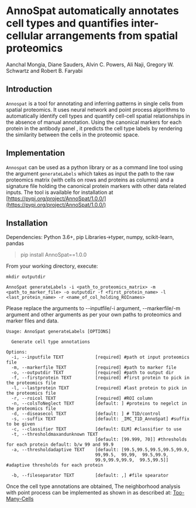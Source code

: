 # AnnoSpat automatically annotates cell types and quantifies inter-cellular arrangements from spatial proteomics
Aanchal Mongia, Diane Sauders, Alvin C. Powers, Ali Naji, Gregory W. Schwartz and Robert B. Faryabi

## Introduction
`Annospat` is a tool for annotating and inferring patterns in single cells from spatial
proteomics. It uses neural network and point process algorithms to automatically identify cell types and quantify cell-cell spatial relationships in the absence of manual annotation. Using the canonical markers for each protein in the antibody panel , it predicts the cell type labels by rendering the similarity between the cells in the proteomic space.




## Implementation
`Annospat` can be used as a python library or as a command line tool using the argument `generateLabels` which takes as input the path to the raw proteomics matrix (with cells on rows and proteins as columns) and a signature file holding the canonical protein markers with other data related inputs. 
The tool is available for installation at [https://pypi.org/project/AnnoSpat/1.0.0/](https://pypi.org/project/AnnoSpat/1.0.0/)


## Installation
Dependencies: Python 3.6+, pip 
Libraries->typer, numpy, scikit-learn, pandas 

> pip install AnnoSpat==1.0.0


From your working directory, execute:
```
mkdir outputdir
```
<!--
 AnnoSpat generateLabels -i /mnt/data2/aanchal/data/IMC_T1D/raw_data/mgDF.csv -m /mnt/data2/aanchal/data/IMC_T1D/signatures_T1D_withImmuneCelltypes_withNegMarkers_d.csv -o delete_outputdir -f 'HLA.ABC' -l 'Ghrelin' -r 'TIFFfilename' -t '[99.9,99.999,70]' -a '[99.5,99.5,99.5,99.5,99.9,99,99.5,99,99,99.5,99.9,99.9,99.9,99.9,99.5,99.9]' -d 'Status'

python3 run.py generateLabels -i /mnt/data2/aanchal/data/IMC_T1D/raw_data/mgDF.csv -m /mnt/data2/aanchal/data/IMC_T1D/signatures_T1D_withImmuneCelltypes_withNegMarkers_d.csv -o delete_outputdir -f 'HLA.ABC' -l 'Ghrelin' -r 'Status'
-->
```
AnnoSpat generateLabels -i <path_to_proteomics_matrix> -m <path_to_marker_file> -o outputdir -f <first_protein_name> -l <last_protein_name> -r <name_of_col_holding_ROInames>
```
Please replace the arguments to --inputfile/-i argument, --markerfile/-m argument and other arguments as per your own paths to proteomics and marker files and data.

```
Usage: AnnoSpat generateLabels [OPTIONS]

  Generate cell type annotations

Options:
  -i, --inputfile TEXT            [required] #path ot input proteomics file
  -m, --markerfile TEXT           [required] #path to marker file
  -o, --outputdir TEXT            [required] #path to output dir
  -f, --firstprotein TEXT         [required] #first protein to pick in the proteomics file
  -l, --lastprotein TEXT          [required] #last protein to pick in the proteomics file
  -r, --roicol TEXT               [required] #ROI column
  -n, --colsToNeglect TEXT        [default: ] #proteins to negelct in the proteomics file
  -d, --diseasecol TEXT           [default: ] # T1D/control
  -s, --suffix TEXT               [default: _IMC_T1D_AnnoSpat] #suffix to be given
  -c, --classifier TEXT           [default: ELM] #classifier to use 
  -t, --thresholdmaxandunknown TEXT
                                  [default: [99.999, 70]] #thresholds for each protein default: b/w 99 and 99.9
  -a, --thresholdadaptive TEXT    [default: [99.5,99.5,99.5,99.5,99.9,
                                  99,99.5,  99,99,  99.5,99.9,
                                  99.9,99.9,99.9,  99.5,99.5]] #adaptive thresholds for each protein

  -b, --fileseparator TEXT        [default: ,] #file spearator    
```

<!--
## Edit source 



> git clone https://github.com/faryabiLab/AnnoSpat.git

> cd AnnoSpat


> mkdir outputdir

> python3 run.py generateLabels -i <path_to_proteomics_matrix> -m <path_to_marker_file> -o outputdir -f <first_protein_name> -l <last_protein_name> -r <name_of_col_holding_ROInames>
-->




Once the cell type annotations are obtained, The neighborhood analysis with point process can be implemented as shown in as described at: [Too-Many-Cells](https://gregoryschwartz.github.io/too-many-cells/#spatial)

